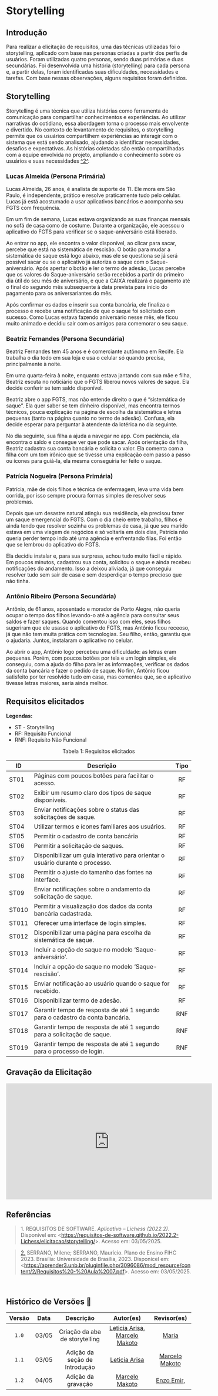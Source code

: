 # Storytelling

## Introdução

Para realizar a elicitação de requisitos, uma das técnicas utilizadas foi o storytelling, aplicado com base nas personas criadas a partir dos perfis de usuários. Foram utilizadas quatro personas, sendo duas primárias e duas secundárias. Foi desenvolvida uma história (storytelling) para cada persona e, a partir delas, foram identificadas suas dificuldades, necessidades e tarefas. Com base nessas observações, alguns requisitos foram definidos.

## Storytelling

Storytelling é uma técnica que utiliza histórias como ferramenta de comunicação para compartilhar conhecimentos e experiências. Ao utilizar narrativas do cotidiano, essa abordagem torna o processo mais envolvente e divertido. No contexto de levantamento de requisitos, o storytelling permite que os usuários compartilhem experiências ao interagir com o sistema que está sendo analisado, ajudando a identificar necessidades, desafios e expectativas. As histórias coletadas são então compartilhadas com a equipe envolvida no projeto, ampliando o conhecimento sobre os usuários e suas necessidades <a id="anchor_1" href="#REF1">^2^</a>.

### Lucas Almeida (Persona Primária) 

Lucas Almeida, 26 anos, é analista de suporte de TI. Ele mora em São Paulo, é independente, prático e resolve praticamente tudo pelo celular. Lucas já está acostumado a usar aplicativos bancários e acompanha seu FGTS com frequência. 

Em um fim de semana, Lucas estava organizando as suas finanças mensais no sofá de casa como de costume. Durante a organização, ele acessou o aplicativo do FGTS para verificar se o saque-aniversário está liberado. 

Ao entrar no app, ele encontra o valor disponível, ao clicar para sacar, percebe que está na sistemática de rescisão. O botão para mudar a sistemática de saque está logo abaixo, mas ele se questiona se já será possível sacar ou se o aplicativo já autoriza o saque com o Saque-aniversário. Após apertar o botão e ler o termo de adesão, Lucas percebe que os valores do Saque-aniversário serão recebidos a partir do primeiro dia útil do seu mês de aniversário, e que a CAIXA realizará o pagamento até o final do segundo mês subsequente à data prevista para início do pagamento para os aniversariantes do mês. 

Após confirmar os dados e inserir sua conta bancária, ele finaliza o processo e recebe uma notificação de que o saque foi solicitado com sucesso. Como Lucas estava fazendo aniversário nesse mês, ele ficou muito animado e decidiu sair com os amigos para comemorar o seu saque.


### Beatriz Fernandes (Persona Secundária) 

Beatriz Fernandes tem 45 anos e é comerciante autônoma em Recife. Ela trabalha o dia todo em sua loja e usa o celular só quando precisa, principalmente à noite. 

Em uma quarta-feira à noite, enquanto estava jantando com sua mãe e filha, Beatriz escuta no noticiário que o FGTS liberou novos valores de saque. Ela decide conferir se tem saldo disponível. 

Beatriz abre o app FGTS, mas não entende direito o que é “sistemática de saque”. Ela quer saber se tem dinheiro disponível, mas encontra termos técnicos, pouca explicação na página de escolha da sistemática e letras pequenas (tanto na página quanto no termo de adesão). Confusa, ela decide esperar para perguntar à atendente da lotérica no dia seguinte. 

No dia seguinte, sua filha a ajuda a navegar no app. Com paciência, ela encontra o saldo e consegue ver que pode sacar. Após orientação da filha, Beatriz cadastra sua conta bancária e solicita o valor. Ela comenta com a filha com um tom irônico que se tivesse uma explicação com passo a passo ou ícones para guiá-la, ela mesma conseguiria ter feito o saque. 

### Patrícia Nogueira (Persona Primária) 

Patrícia, mãe de dois filhos e técnica de enfermagem, leva uma vida bem corrida, por isso sempre procura formas simples de resolver seus problemas.

Depois que um desastre natural atingiu sua residência, ela precisou fazer um saque emergencial do FGTS. Com o dia cheio entre trabalho, filhos e ainda tendo que resolver sozinha os problemas de casa, já que seu marido estava em uma viagem de negócios e só voltaria em dois dias, Patrícia não queria perder tempo indo até uma agência e enfrentando filas. Foi então que se lembrou do aplicativo do FGTS.

Ela decidiu instalar e, para sua surpresa, achou tudo muito fácil e rápido. Em poucos minutos, cadastrou sua conta, solicitou o saque e ainda recebeu notificações do andamento. Isso a deixou aliviada, já que conseguiu resolver tudo sem sair de casa e sem desperdiçar o tempo precioso que não tinha.

### Antônio Ribeiro (Persona Secundária)

Antônio, de 61 anos, aposentado e morador de Porto Alegre, não queria ocupar o tempo dos filhos levando-o até a agência para consultar seus saldos e fazer saques. Quando comentou isso com eles, seus filhos sugeriram que ele usasse o aplicativo do FGTS, mas Antônio ficou receoso, já que não tem muita prática com tecnologias. Seu filho, então, garantiu que o ajudaria. Juntos, instalaram o aplicativo no celular.

Ao abrir o app, Antônio logo percebeu uma dificuldade: as letras eram pequenas. Porém, com poucos botões por tela e um login simples, ele conseguiu, com a ajuda do filho para ler as informações, verificar os dados da conta bancária e fazer o pedido de saque. No fim, Antônio ficou satisfeito por ter resolvido tudo em casa, mas comentou que, se o aplicativo tivesse letras maiores, seria ainda melhor.


## Requisitos elicitados
**Legendas:**

* ST - Storytelling
* RF: Requisito Funcional
* RNF: Requisito Não Funcional

<div style="text-align: center">
<p>Tabela 1: Requisitos elicitados</p>
</div>

| ID   | Descrição                                                                                                                                                                | Tipo |
| ---- | ------------------------------------------------------------------------------------------------------------------------------------------------------------------------ |:----:|
| ST01 | Páginas com poucos botões para facilitar o acesso. | RF |
| ST02 | Exibir um resumo claro dos tipos de saque disponíveis. | RF |
| ST03 | Enviar notificações sobre o status das solicitações de saque. | RF |
| ST04 | Utilizar termos e ícones familiares aos usuários. | RF |
| ST05 | Permitir o cadastro de conta bancária | RF |
| ST06 | Permitir a solicitação de saques. | RF |
| ST07 | Disponibilizar um guia interativo para orientar o usuário durante o processo. | RF |
| ST08 | Permitir o ajuste do tamanho das fontes na interface. | RF |
| ST09 | Enviar notificações sobre o andamento da solicitação de saque. | RF |
| ST010 | Permitir a visualização dos dados da conta bancária cadastrada. | RF |
| ST011 | Oferecer uma interface de login simples. | RF |
| ST012 | Disponibilizar uma página para escolha da sistemática de saque. | RF |
| ST013 | Incluir a opção de saque no modelo ‘Saque-aniversário’. | RF |
| ST014 | Incluir a opção de saque no modelo ‘Saque-rescisão’. | RF |
| ST015 | Enviar notificação ao usuário quando o saque for recebido. | RF |
| ST016 | Disponibilizar termo de adesão. | RF |
| ST017 | Garantir tempo de resposta de até 1 segundo para o cadastro da conta bancária. | RNF |
| ST018 | Garantir tempo de resposta de até 1 segundo para a solicitação de saque. | RNF |
| ST019 | Garantir tempo de resposta de até 1 segundo para o processo de login. | RNF |

## Gravação da Elicitação

<p style="text-align: center">
<iframe width="560" height="315" src="https://www.youtube.com/embed/zAhJHENC3Vk" title="YouTube video player" frameborder="0" allow="accelerometer; autoplay; clipboard-write; encrypted-media; gyroscope; picture-in-picture; web-share" referrerpolicy="strict-origin-when-cross-origin" allowfullscreen></iframe>
</p>

## Referências

> 1.</a> REQUISITOS DE SOFTWARE. *Aplicativo – Lichess (2022.2)*. Disponível em: <<https://requisitos-de-software.github.io/2022.2-Lichess/elicitacao/storytelling/>>. Acesso em: 03/05/2025.

> <a id="REF1" href="#anchor_1">2.</a> SERRANO, Milene; SERRANO, Maurício. Plano de Ensino FIHC 2023. Brasília: Universidade de Brasília, 2023. Disponícel em: <<https://aprender3.unb.br/pluginfile.php/3096086/mod_resource/content/2/Requisitos%20-%20Aula%2007.pdf>>. Acesso em: 03/05/2025.



<br>

## Histórico de Versões 📅

| Versão | Data | Descrição | Autor(es) | Revisor(es) |
| :-: | :-: | :-: | :-: | :-: |
| `1.0`  | 03/05 | Criação da aba de storytelling | [Leticia Arisa](https://github.com/Leticia-Arisa-K-Higa), [Marcelo Makoto](https://github.com/MM4k) | [Maria](https://github.com/dudaa28) |
| `1.1`  | 03/05 | Adição da seção de Introdução | [Leticia Arisa](https://github.com/Leticia-Arisa-K-Higa) | [Marcelo Makoto](https://github.com/MM4k) |
| `1.2`  | 04/05 | Adição da gravação | [Marcelo Makoto](https://github.com/MM4k) | [Enzo Emir](https://github.com/EnzoEmir),   |
